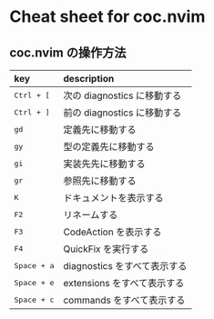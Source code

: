 # Cheat sheet for coc.nvim

## coc.nvim の操作方法

| key                    | description                                  |
|:-----------------------|:---------------------------------------------|
| <kbd> Ctrl + [ </kbd>  | 次の diagnostics に移動する                  |
| <kbd> Ctrl + ] </kbd>  | 前の diagnostics に移動する                  |
| <kbd> gd </kbd>        | 定義先に移動する                             |
| <kbd> gy </kbd>        | 型の定義先に移動する                         |
| <kbd> gi </kbd>        | 実装先先に移動する                           |
| <kbd> gr </kbd>        | 参照先に移動する                             |
| <kbd> K </kbd>         | ドキュメントを表示する                       |
| <kbd> F2 </kbd>        | リネームする                                 |
| <kbd> F3 </kbd>        | CodeAction を表示する                        |
| <kbd> F4 </kbd>        | QuickFix を実行する                          |
| <kbd> Space + a </kbd> | diagnostics をすべて表示する                 |
| <kbd> Space + e </kbd> | extensions をすべて表示する                  |
| <kbd> Space + c </kbd> | commands をすべて表示する                    |
